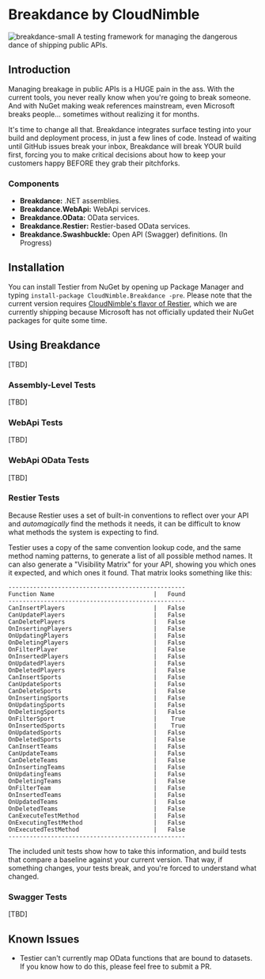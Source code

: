 # Breakdance by CloudNimble
![breakdance-small](https://cloud.githubusercontent.com/assets/1657085/26813617/6489768e-4a4d-11e7-8a49-3864333ebde9.png)
A testing framework for managing the dangerous dance of shipping public APIs.

## Introduction
Managing breakage in public APIs is a HUGE pain in the ass. With the current tools, you never really know when you're going to break someone. And with NuGet
making weak references mainstream, even Microsoft breaks people... sometimes without realizing it for months.

It's time to change all that. Breakdance integrates surface testing into your build and deployment process, in just a few lines of code. Instead of waiting until GitHub issues break your inbox, Breakdance will break YOUR build first, forcing you to make critical decisions about how to keep your customers happy BEFORE they grab their pitchforks.

### Components
- **Breakdance:**              .NET assemblies.
- **Breakdance.WebApi:**       WebApi services.
- **Breakdance.OData:**        OData services.
- **Breakdance.Restier:**      Restier-based OData services.
- **Breakdance.Swashbuckle:**  Open API (Swagger) definitions. (In Progress)

## Installation

You can install Testier from NuGet by opening up Package Manager and typing `install-package CloudNimble.Breakdance -pre`. Please note that the current version 
requires [CloudNimble's flavor of Restier](https://github.com/robertmclaws/RESTier), which we are currently shipping because Microsoft has not officially updated 
their NuGet packages for quite some time.

## Using Breakdance
[TBD]

### Assembly-Level Tests
[TBD]

### WebApi Tests
[TBD]

### WebApi OData Tests
[TBD]

### Restier Tests
Because Restier uses a set of built-in conventions to reflect over your API and _automagically_ find the methods it needs, it can be difficult to know what methods the system is expecting to find.

Testier uses a copy of the same convention lookup code, and the same method naming patterns, to generate a list of all possible method names. It can also generate a "Visibility Matrix" for your API, showing you which ones it expected, and which ones it found. That matrix looks something like this:

```
--------------------------------------------------
Function Name                            |   Found
--------------------------------------------------
CanInsertPlayers                         |   False
CanUpdatePlayers                         |   False
CanDeletePlayers                         |   False
OnInsertingPlayers                       |   False
OnUpdatingPlayers                        |   False
OnDeletingPlayers                        |   False
OnFilterPlayer                           |   False
OnInsertedPlayers                        |   False
OnUpdatedPlayers                         |   False
OnDeletedPlayers                         |   False
CanInsertSports                          |   False
CanUpdateSports                          |   False
CanDeleteSports                          |   False
OnInsertingSports                        |   False
OnUpdatingSports                         |   False
OnDeletingSports                         |   False
OnFilterSport                            |    True
OnInsertedSports                         |    True
OnUpdatedSports                          |   False
OnDeletedSports                          |   False
CanInsertTeams                           |   False
CanUpdateTeams                           |   False
CanDeleteTeams                           |   False
OnInsertingTeams                         |   False
OnUpdatingTeams                          |   False
OnDeletingTeams                          |   False
OnFilterTeam                             |   False
OnInsertedTeams                          |   False
OnUpdatedTeams                           |   False
OnDeletedTeams                           |   False
CanExecuteTestMethod                     |   False
OnExecutingTestMethod                    |   False
OnExecutedTestMethod                     |   False
--------------------------------------------------
```

The included unit tests show how to take this information, and build tests that compare a baseline against your current version. That way, if something changes, your tests break, and you're forced to understand what changed.

### Swagger Tests
[TBD]

## Known Issues

 - Testier can't currently map OData functions that are bound to datasets. If you know how to do this, please feel free to submit a PR.

